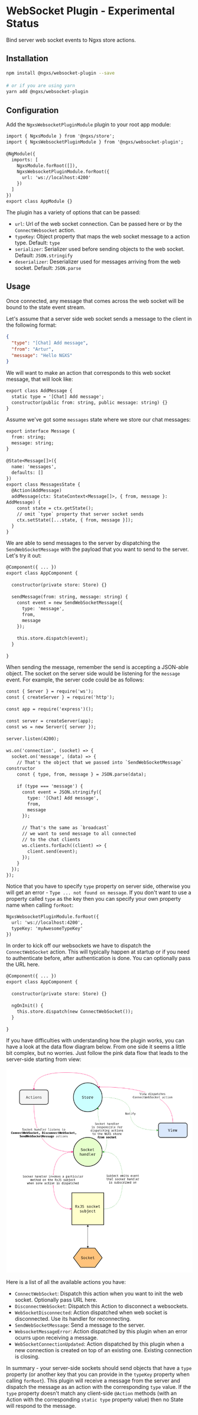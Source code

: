 # WebSocket Plugin - Experimental Status

Bind server web socket events to Ngxs store actions.

## Installation

```bash
npm install @ngxs/websocket-plugin --save

# or if you are using yarn
yarn add @ngxs/websocket-plugin
```

## Configuration

Add the `NgxsWebsocketPluginModule` plugin to your root app module:

```TS
import { NgxsModule } from '@ngxs/store';
import { NgxsWebsocketPluginModule } from '@ngxs/websocket-plugin';

@NgModule({
  imports: [
    NgxsModule.forRoot([]),
    NgxsWebsocketPluginModule.forRoot({
      url: 'ws://localhost:4200'
    })
  ]
})
export class AppModule {}
```

The plugin has a variety of options that can be passed:

- `url`: Url of the web socket connection. Can be passed here or by the `ConnectWebsocket` action.
- `typeKey`: Object property that maps the web socket message to a action type. Default: `type`
- `serializer`: Serializer used before sending objects to the web socket. Default: `JSON.stringify`
- `deserializer`: Deserializer used for messages arriving from the web socket. Default: `JSON.parse`

## Usage

Once connected, any message that comes across the web socket will be bound to the state event stream.

Let's assume that a server side web socket sends a message to the client in the following format:

```json
{
  "type": "[Chat] Add message",
  "from": "Artur",
  "message": "Hello NGXS"
}
```

We will want to make an action that corresponds to this web socket message, that will
look like:

```TS
export class AddMessage {
  static type = '[Chat] Add message';
  constructor(public from: string, public message: string) {}
}
```

Assume we've got some `messages` state where we store our chat messages:

```TS
export interface Message {
  from: string;
  message: string;
}

@State<Message[]>({
  name: 'messages',
  defaults: []
})
export class MessagesState {
  @Action(AddMessage)
  addMessage(ctx: StateContext<Message[]>, { from, message }: AddMessage) {
    const state = ctx.getState();
    // omit `type` property that server socket sends
    ctx.setState([...state, { from, message }]);
  }
}
```

We are able to send messages to the server by dispatching the `SendWebSocketMessage` with
the payload that you want to send to the server. Let's try it out:

```TS
@Component({ ... })
export class AppComponent {

  constructor(private store: Store) {}

  sendMessage(from: string, message: string) {
    const event = new SendWebSocketMessage({
      type: 'message',
      from,
      message
    });

    this.store.dispatch(event);
  }

}
```

When sending the message, remember the send is accepting a JSON-able object. The socket on the server side would be listening for the `message` event. For example, the server code could be as follows:

```TS
const { Server } = require('ws');
const { createServer } = require('http');

const app = require('express')();

const server = createServer(app);
const ws = new Server({ server });

server.listen(4200);

ws.on('connection', (socket) => {
  socket.on('message', (data) => {
    // That's the object that we passed into `SendWebSocketMessage` constructor
    const { type, from, message } = JSON.parse(data);

    if (type === 'message') {
      const event = JSON.stringify({
        type: '[Chat] Add message',
        from,
        message
      });

      // That's the same as `broadcast`
      // we want to send message to all connected
      // to the chat clients
      ws.clients.forEach((client) => {
        client.send(event);
      });
    }
  });
});
```

Notice that you have to specify `type` property on server side, otherwise you will get an error - `Type ... not found on message`. If you don't want to use a property called `type` as the key then you can specify your own property name when calling `forRoot`:

```TS
NgxsWebsocketPluginModule.forRoot({
  url: 'ws://localhost:4200',
  typeKey: 'myAwesomeTypeKey'
})
```

In order to kick off our websockets we have to dispatch the `ConnectWebSocket`
action. This will typically happen at startup or if you need to authenticate
before, after authentication is done. You can optionally pass the URL here.

```TS
@Component({ ... })
export class AppComponent {

  constructor(private store: Store) {}

  ngOnInit() {
    this.store.dispatch(new ConnectWebSocket());
  }

}
```

If you have difficulties with understanding how the plugin works, you can have a look at the data flow diagram below. From one side it seems a little bit complex, but no worries. Just follow the pink data flow that leads to the server-side starting from view:

![NGXS WebSocket data flow](../assets/ngxs-socket-dfd.png)

Here is a list of all the available actions you have:

- `ConnectWebSocket`: Dispatch this action when you want to init the web socket. Optionally pass URL here.
- `DisconnectWebSocket`: Dispatch this Action to disconnect a websockets.
- `WebSocketDisconnected`: Action dispatched when web socket is disconnected. Use its handler for reconnecting.
- `SendWebSocketMessage`: Send a message to the server.
- `WebsocketMessageError`: Action dispatched by this plugin when an error ocurrs upon receiving a message.
- `WebSocketConnectionUpdated`: Action dispatched by this plugin when a new connection is created on top of an existing one. Existing connection is closing.

In summary - your server-side sockets should send objects that have a `type` property (or another key that you can provide in the `typeKey` property when calling `forRoot`). This plugin will receive a message from the server and dispatch the message as an action with the corresponding `type` value. If the `type` property doesn't match any client-side `@Action` methods (with an Action with the corresponding `static type` property value) then no State will respond to the message.
